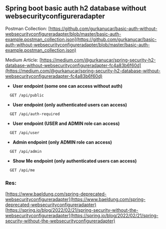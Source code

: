 ## Spring boot basic auth h2 database without websecurityconfigureradapter

Postman Collection: [https://github.com/gurkanucar/basic-auth-without-websecurityconfigureradapter/blob/master/basic-auth-example.postman_collection.json](https://github.com/gurkanucar/basic-auth-without-websecurityconfigureradapter/blob/master/basic-auth-example.postman_collection.json)

Medium Article: [https://medium.com/@gurkanucar/spring-security-h2-database-without-websecurityconfigureradapter-fc4a83b6f60d](https://medium.com/@gurkanucar/spring-security-h2-database-without-websecurityconfigureradapter-fc4a83b6f60d)


- **User endpoint (some one can access without auth)**

```http
  GET /api/public
```

- **User endpoint (only authenticated users can access)**

```http
  GET /api/auth-required
```

- **User endpoint (USER and ADMIN role can access)**

```http
  GET /api/user
```

- **Admin endpoint (only ADMIN role can access)**

```http
  GET /api/admin
```

- **Show Me endpoint (only authenticated users can access)**

```http
  GET /api/me
```


### Res:
[https://www.baeldung.com/spring-deprecated-websecurityconfigureradapter](https://www.baeldung.com/spring-deprecated-websecurityconfigureradapter)
[https://spring.io/blog/2022/02/21/spring-security-without-the-websecurityconfigureradapter](https://spring.io/blog/2022/02/21/spring-security-without-the-websecurityconfigureradapter)
